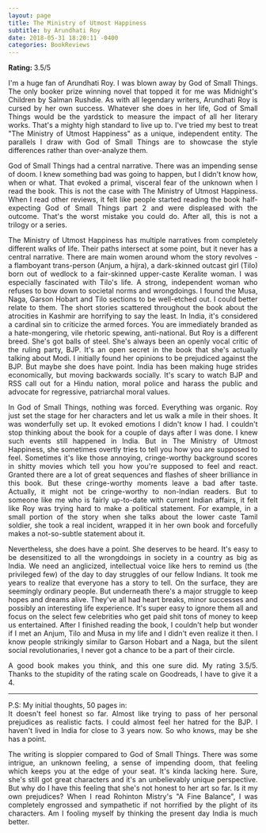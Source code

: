 ```yaml
---
layout: page
title: The Ministry of Utmost Happiness
subtitle: by Arundhati Roy 
date: 2018-05-31 18:20:11 -0400
categories: BookReviews
---
```


<p align="justify"> <b>Rating: </b> 3.5/5 </p>

<p align="justify">I'm a huge fan of Arundhati Roy. I was blown away by God of Small Things. The only booker prize winning novel that topped it for me was Midnight's Children by Salman Rushdie. As with all legendary writers, Arundhati Roy is cursed by her own success. Whatever she does in her life, God of Small Things would be the yardstick to measure the impact of all her literary works. That's a mighty high standard to live up to. I've tried my best to treat "The Ministry of Utmost Happiness" as a unique, independent entity. The parallels I draw with God of Small Things are to showcase the style differences rather than over-analyze them. </p>

<p align="justify">God of Small Things had a central narrative. There was an impending sense of doom. I knew something bad was going to happen, but I didn't know how, when or what. That evoked a primal, visceral fear of the unknown when I read the book. This is not the case with The Ministry of Utmost Happiness. When I read other reviews, it felt like people started reading the book half-expecting God of Small Things part 2 and were displeased with the outcome. That's the worst mistake you could do. After all, this is not a trilogy or a series.</p>

<p align="justify">The Ministry of Utmost Happiness has multiple narratives from completely different walks of life. Their paths intersect at some point, but it never has a central narrative. There are main women around whom the story revolves - a flamboyant trans-person (Anjum, a hijra), a dark-skinned outcast girl (Tilo) born out of wedlock to a fair-skinned upper-caste Keralite woman. I was especially fascinated with Tilo's life. A strong, independent woman who refuses to bow down to societal norms and wrongdoings. I found the Musa, Naga, Garson Hobart and Tilo sections to be well-etched out. I could better relate to them. The short stories scattered throughout the book about the atrocities in Kashmir are horrifying to say the least. In India, it's considered a cardinal sin to criticize the armed forces. You are immediately branded as a hate-mongering, vile rhetoric spewing, anti-national. But Roy is a different breed. She's got balls of steel. She's always been an openly vocal critic of the ruling party, BJP. It's an open secret in the book that she's actually talking about Modi. I initially found her opinions to be prejudiced against the BJP. But maybe she does have point. India has been making huge strides economically, but moving backwards socially. It's scary to watch BJP and RSS call out for a Hindu nation, moral police and harass the public and advocate for regressive, patriarchal moral values.</p>

<p align="justify">In God of Small Things, nothing was forced. Everything was organic. Roy just set the stage for her characters and let us walk a mile in their shoes. It was wonderfully set up. It evoked emotions I didn't know I had. I couldn't stop thinking about the book for a couple of days after I was done. I knew such events still happened in India. But in The Ministry of Utmost Happiness, she sometimes overtly tries to tell you how you are supposed to feel. Sometimes it's like those annoying, cringe-worthy background scores in shitty movies which tell you how you're supposed to feel and react. Granted there are a lot of great sequences and flashes of sheer brilliance in this book. But these cringe-worthy moments leave a bad after taste. Actually, it might not be cringe-worthy to non-Indian readers. But to someone like me who is fairly up-to-date with current Indian affairs, it felt like Roy was trying hard to make a political statement. For example, in a small portion of the story when she talks about the lower caste Tamil soldier, she took a real incident, wrapped it in her own book and forcefully makes a not-so-subtle statement about it.</p>

<p align="justify">Nevertheless, she does have a point. She deserves to be heard. It's easy to be desensitized to all the wrongdoings in society in a country as big as India. We need an anglicized, intellectual voice like hers to remind us (the privileged few) of the day to day struggles of our fellow Indians. It took me years to realize that everyone has a story to tell. On the surface, they are seemingly ordinary people. But underneath there's a major struggle to keep hopes and dreams alive. They've all had heart breaks, minor successes and possibly an interesting life experience. It's super easy to ignore them all and focus on the select few celebrities who get paid shit tons of money to keep us entertained. After I finished reading the book, I couldn't help but wonder if I met an Anjum, Tilo and Musa in my life and I didn't even realize it then. I know people strikingly similar to Garson Hobart and a Naga, but the silent social revolutionaries, I never got a chance to be a part of their circle.</p>

<p align="justify">A good book makes you think, and this one sure did. My rating 3.5/5. Thanks to the stupidity of the rating scale on Goodreads, I have to give it a 4.</p>

<hr class="major" />

<p align="justify">P.S: My initial thoughts, 50 pages in: <br>
It doesn't feel honest so far. Almost like trying to pass of her personal prejudices as realistic facts. I could almost feel her hatred for the BJP. I haven't lived in India for close to 3 years now. So who knows, may be she has a point.</p>

<p align="justify">The writing is sloppier compared to God of Small Things. There was some intrigue, an unknown feeling, a sense of impending doom, that feeling which keeps you at the edge of your seat. It's kinda lacking here. Sure, she's still got great characters and it's an unbelievably unique perspective. But why do I have this feeling that she's not honest to her art so far. Is it my own prejudices? When I read Rohinton Mistry's "A Fine Balance", I was completely engrossed and sympathetic if not horrified by the plight of its characters. Am I fooling myself by thinking the present day India is much better.</p>